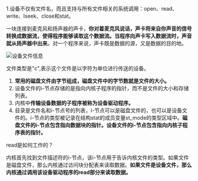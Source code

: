 1.设备不仅有文件名，而且支持与所有文件相关的系统调用：open、read、write、lseek、close和stat。



一块连接到麦克风和扬声器的声卡，**你对着麦克风说话，声卡将来自你声音的信号转换成数据流，使得程序能够读取这个数据流。当程序向声卡写入数据流时，声音就从扬声器中出来**。对一个程序来说，声卡既是数据的源，又是数据的目的地。

![设备文件信息](https://wx2.sinaimg.cn/mw690/e5b38bb8gy1fs4sqewilaj20ks0260sk.jpg)

文件类型是"c",表示这个文件是以字符为单位进行传送的设备。



1. **常用的磁盘文件由字节组成，磁盘文件中的字节数就是文件的大小。**
2. 设备文件的i-节点存储的是指向内核子程序的指针，而不是文件的大小和存储列表。
3. 内核中**传输设备数据的子程序被称为设备驱动程序。**
4. 目录是文件名和i-节点号的列表，i-节点可以是磁盘文件的，也可以是设备文件的。i-节点的类型被记录在结构stat的成员变量st_mode的类型区域中。**磁盘文件的i-节点包含指向数据块的指针。设备文件的i-节点包含指向内核子程序表的指针。**



read是如何工作的？

内核首先找到文件描述符的i-节点，该i-节点用于告诉内核文件的类型。如果文件是磁盘文件，那么内核通过访问块分配表来读取数据。**如果文件是设备文件，那么内核通过调用该设备驱动程序的read部分来读取数据。**